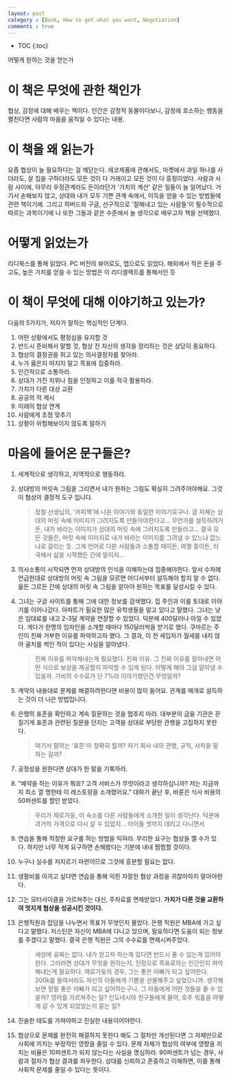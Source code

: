 ```yaml
---
layout: post
category : [Book, How to get what you want, Negotiation]
comments : true
---
```


* TOC
{:toc}

어떻게 원하는 것을 얻는가

# 이 책은 무엇에 관한 책인가

협상, 감정에 대해 배우는 책이다.
인간은 감정적 동물이다보니, 감정에 호소하는 행동을 펼친다면
사람의 마음을 움직일 수 있다는 내용.

# 이 책을 왜 읽는가

요즘 협상이 늘 필요하다는 걸 깨닫는다.
에코제품에 관해서도, 마켓에서 과일 하나를 사더라도, 살 집을 구하더라도
모든 것이 다 거래이고 모든 것이 다 흥정이었다.
사람과 사람 사이에, 아무리 우정관계라도 돈이라던가 '가치의 계산' 같은 일들이 늘 일어났다.
거기서 손해보지 않고, 상대와 내가 모두 기쁜 관계 속에서, 이득을 얻을 수 있는 방법들에 관련 책이기에.
그리고 하버드와 구글, 선구적으로 '잘해내고 있는 사람들'이 필수적으로 따르는 과목이기에
나 또한 그들과 같은 수준에서 놀 생각으로 배우고자 책을 선택했다.

# 어떻게 읽었는가 

리디북스를 통해 읽었다.
PC 버전의 뷰어로도, 앱으로도 읽었다.
해외에서 적은 돈을 주고도, 높은 가치를 얻을 수 있는 방법은
이 리디셀렉트를 통해서인 듯

# 이 책이 무엇에 대해 이야기하고 있는가?

다음의 5가지가, 저자가 말하는 핵심적인 단계다.
1. 어떤 상황에서도 평정심을 유지할 것
2. 반드시 준비해서 말할 것, 협상 전 자신의 생각을 정리하는 것은 상당히 중요하다.
3. 협상의 결정권을 쥐고 있는 의사결정자를 찾아라.
4. 누가 옳은지 따지지 말고 목표에 집중하라. 
5. 인간적으로 소통하라. 
6. 상대가 가진 지위나 힘을 인정하고 이를 적극 활용하라.
7. 가치가 다른 대상 교환
8. 공공의 적 제시
9. 미래의 협상 연계
10. 사람에게 초점 맞추기
11. 상황이 위험해보이지 않도록 말하기


# 마음에 들어온 문구들은?

1. 세계적으로 생각하고, 지역적으로 행동하라.

2. 상대방의 머릿속 그림을 그리면서 내가 원하는 그림도 확실히 그려주어야해요. 그것이 협상의 결정적 도구 입니다.

   > 정철 선생님의, '카피책'에 나온 이야기와 동일한 이야기로구나. 글 자체는 상대의 머릿 속에 이미지가 그려지도록 만들어야한다고...
   > 무언가를 설득하려거든, 내가 바라는 이미지가 상대의 머릿 속에 그려지도록 만들라고...
   > 결국 모든 것들은, 머릿 속에 이미지로 내가 바라는 이미지를 그려낼 수 있느냐 없느냐로 갈리는 듯.
   > 그게 언어로 다른 사람들과 소통할 때이든, 여행 중이든, 타국에서 삶을 시작했든 간에 말이지...

3. 의사소통이 시작되면 먼저 상대방의 인식을 이해하는데 집중해야한다. 앞서 수차례 언급한대로 상대방의 머릿 속 그림을 모르면 어디서부터 설득해야 할지 알 수 없다. 옳든 그르든 간에 상대의 머릿 속 그림을 알아야 원하는 목표를 달성시킬 수 있다.

3. 그녀는 구글 사이트를 통해 그에 대한 정보를 검색했다. 집 주인과 이를 토대로 이야기를 이어나갔다. 아파트가 필요한 많은 유학생들을 알고 있다고 말했다. 그녀는 낮은 임대료를 내고 2-3달 계약을 연장할 수 있었다. 덕분에 400달러나 아낄 수 있었다. 게다가 한명의 임차인을 소개할 때마다 150달러씩을 받기로 했다. 쿠마르는 주인이 진짜 거부한 이유를 파악하고자 했다. 그 결과, 이 전 세입자가 월세를 내지 않아 골치를 썩인 적이 있다는 사실을 알아냈다.
    
    > 진짜 이유를 파악해내는게 필요했다. 진짜 이유. 그 진짜 이유를 알아내면 어떤 식으로 보상을 제공할지 파악할 수 있게 된다. 어떻게 해야 그걸 알아낼 수 있을까. 가비의 수수료가 단 7%라 이야기했던건 무엇일까?

4. 계약의 내용대로 문제를 해결하려한다면 비용이 많이 들어요. 관계를 매개로 설득하는 것이 더 나은 방법입니다. 

5. 은행의 표준을 확인하고 계속 질문하는 것을 멈추지 마라. 대부분의 금융 기관은 끈질기게 표준과 관련된 질문을 던지는 고객을 상대로 부당한 관행을 고집하지 못한다.

    > 여기서 말하는 '표준'이 정확히 뭘까? 자기 회사 내의 관행, 규칙, 사칙을 말하는 걸까?

6. 공정성을 원한다면 상대가 한 말을 기록하라.

7. "예약을 하는 이유가 뭐죠? 고객 서비스가 무엇이라고 생각하십니까? 저는 지금까지 최소 열 명한테 이 레스토랑을 소개했어요." 대화가 끝난 후, 바룬은 식사 비용의 50퍼센트를 할인 받았다.

    > 우리가 제로가둥, 이 숙소를 다른 사람들에게 소개한 일이 생각난다. 덕분에 과거의 가격으로 다시 살 수 있었지... 아이들 셋까지 데리고 다니면서

8. 연습을 통해 적정한 요구를 하는 방법을 익혀라. 무리한 요구는 협상을 깰 수가 있다. 하지만 너무 적게 요구하면 손해봤다는 기분에 내내 찜찜할 것이다.

9. 누구나 실수를 저지르기 마련이므로 그것에 흥분할 필요는 없다.

10. 생활비를 아끼고 싶다면 연습을 통해 익힌 자잘한 협상 과정을 귀찮아하지 말아야한다.

11. 그는 모터사이클을 가르쳐주는 대신, 주차료를 면제받았다. **가치가 다른 것을 교환하여 멋지게 협상을 성공시킨 것이다.**
 
13. 은행직원과 잡담을 나누면서 목표가 무엇인지 물었다. 은행 직원은 MBA에 가고 싶다고 말했다. 저스틴은 자신이 MBA에 다니고 있으며, 필요하다면 도움이 되는 정보를 주겠다고 말했다. 결국 은행 직원은 그의 수수료를 면제시켜주었다.

    > 세상에 공짜는 없다. 내가 얻고자 하는게 있다면 반드시 줄 수 있는게 있어야한다. 그러러면 상대가 무엇을 원하는지, 진정으로 목표로하는 인간인지 파악해내는게 필요하다. 제로가둥의 경우, 그는 좋은 아빠가 되고 싶어한다. 200k를 들여서라도 자신의 아들에게 기쁨을 선물해주고 싶었으니까. 생각해보면 정말 좋은 아빠가 되고 싶어하는구나. 그 아들에게 어떤 것들을 줄 수 있을까? 영어를 가르쳐주는 일? 인도네시아 친구들에게 물어, 호주 워홀을 어떻게 갈 수 있게 되었었는지 묻는 일?

14. 진솔한 태도를 가져야하고 진실한 내용이어야한다.

15. 협상으로 문제를 완전히 해결하지 못한다 해도 그 절차만 개선된다면 그 자체만으로 사회에 끼치는 부정적인 영향을 줄일 수 있다. 문제 자체가 협상의 여부에 영향을 끼치는 비율은 10퍼센트가 되지 않는다는 사실을 명심하라. 90퍼센트가 넘는 경우, 사람과 절차가 협상 결과를 좌우한다. 상대를 신뢰하고 존중하고 이해하면, 이를 통해 사회적 문제를 줄일 수 있다는 뜻이다. 

